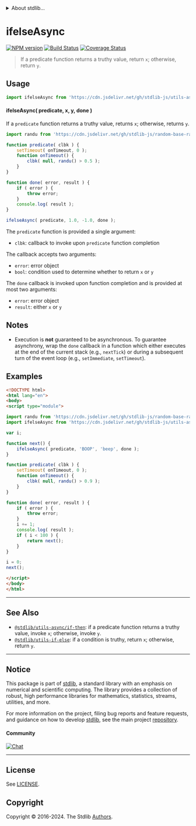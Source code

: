<!--

@license Apache-2.0

Copyright (c) 2018 The Stdlib Authors.

Licensed under the Apache License, Version 2.0 (the "License");
you may not use this file except in compliance with the License.
You may obtain a copy of the License at

   http://www.apache.org/licenses/LICENSE-2.0

Unless required by applicable law or agreed to in writing, software
distributed under the License is distributed on an "AS IS" BASIS,
WITHOUT WARRANTIES OR CONDITIONS OF ANY KIND, either express or implied.
See the License for the specific language governing permissions and
limitations under the License.

-->


<details>
  <summary>
    About stdlib...
  </summary>
  <p>We believe in a future in which the web is a preferred environment for numerical computation. To help realize this future, we've built stdlib. stdlib is a standard library, with an emphasis on numerical and scientific computation, written in JavaScript (and C) for execution in browsers and in Node.js.</p>
  <p>The library is fully decomposable, being architected in such a way that you can swap out and mix and match APIs and functionality to cater to your exact preferences and use cases.</p>
  <p>When you use stdlib, you can be absolutely certain that you are using the most thorough, rigorous, well-written, studied, documented, tested, measured, and high-quality code out there.</p>
  <p>To join us in bringing numerical computing to the web, get started by checking us out on <a href="https://github.com/stdlib-js/stdlib">GitHub</a>, and please consider <a href="https://opencollective.com/stdlib">financially supporting stdlib</a>. We greatly appreciate your continued support!</p>
</details>

# ifelseAsync

[![NPM version][npm-image]][npm-url] [![Build Status][test-image]][test-url] [![Coverage Status][coverage-image]][coverage-url] <!-- [![dependencies][dependencies-image]][dependencies-url] -->

> If a predicate function returns a truthy value, return `x`; otherwise, return `y`.

<!-- Section to include introductory text. Make sure to keep an empty line after the intro `section` element and another before the `/section` close. -->

<section class="intro">

</section>

<!-- /.intro -->

<!-- Package usage documentation. -->



<section class="usage">

## Usage

```javascript
import ifelseAsync from 'https://cdn.jsdelivr.net/gh/stdlib-js/utils-async-if-else@esm/index.mjs';
```

#### ifelseAsync( predicate, x, y, done )

If a `predicate` function returns a truthy value, returns `x`; otherwise, returns `y`.

```javascript
import randu from 'https://cdn.jsdelivr.net/gh/stdlib-js/random-base-randu@esm/index.mjs';

function predicate( clbk ) {
    setTimeout( onTimeout, 0 );
    function onTimeout() {
        clbk( null, randu() > 0.5 );
    }
}

function done( error, result ) {
    if ( error ) {
        throw error;
    }
    console.log( result );
}

ifelseAsync( predicate, 1.0, -1.0, done );
```

The `predicate` function is provided a single argument:

-   `clbk`: callback to invoke upon `predicate` function completion

The callback accepts two arguments:

-   `error`: error object
-   `bool`: condition used to determine whether to return `x` or `y`

The `done` callback is invoked upon function completion and is provided at most two arguments:

-   `error`: error object
-   `result`: either `x` or `y`

</section>

<!-- /.usage -->

<!-- Package usage notes. Make sure to keep an empty line after the `section` element and another before the `/section` close. -->

<section class="notes">

## Notes

-   Execution is **not** guaranteed to be asynchronous. To guarantee asynchrony, wrap the `done` callback in a function which either executes at the end of the current stack (e.g., `nextTick`) or during a subsequent turn of the event loop (e.g., `setImmediate`, `setTimeout`).

</section>

<!-- /.notes -->

<!-- Package usage examples. -->

<section class="examples">

## Examples

<!-- eslint-disable callback-return -->

<!-- eslint no-undef: "error" -->

```html
<!DOCTYPE html>
<html lang="en">
<body>
<script type="module">

import randu from 'https://cdn.jsdelivr.net/gh/stdlib-js/random-base-randu@esm/index.mjs';
import ifelseAsync from 'https://cdn.jsdelivr.net/gh/stdlib-js/utils-async-if-else@esm/index.mjs';

var i;

function next() {
    ifelseAsync( predicate, 'BOOP', 'beep', done );
}

function predicate( clbk ) {
    setTimeout( onTimeout, 0 );
    function onTimeout() {
        clbk( null, randu() > 0.9 );
    }
}

function done( error, result ) {
    if ( error ) {
        throw error;
    }
    i += 1;
    console.log( result );
    if ( i < 100 ) {
        return next();
    }
}

i = 0;
next();

</script>
</body>
</html>
```

</section>

<!-- /.examples -->

<!-- Section to include cited references. If references are included, add a horizontal rule *before* the section. Make sure to keep an empty line after the `section` element and another before the `/section` close. -->

<section class="references">

</section>

<!-- /.references -->

<!-- Section for related `stdlib` packages. Do not manually edit this section, as it is automatically populated. -->

<section class="related">

* * *

## See Also

-   <span class="package-name">[`@stdlib/utils-async/if-then`][@stdlib/utils/async/if-then]</span><span class="delimiter">: </span><span class="description">if a predicate function returns a truthy value, invoke `x`; otherwise, invoke `y`.</span>
-   <span class="package-name">[`@stdlib/utils-if-else`][@stdlib/utils/if-else]</span><span class="delimiter">: </span><span class="description">if a condition is truthy, return `x`; otherwise, return `y`.</span>

</section>

<!-- /.related -->

<!-- Section for all links. Make sure to keep an empty line after the `section` element and another before the `/section` close. -->


<section class="main-repo" >

* * *

## Notice

This package is part of [stdlib][stdlib], a standard library with an emphasis on numerical and scientific computing. The library provides a collection of robust, high performance libraries for mathematics, statistics, streams, utilities, and more.

For more information on the project, filing bug reports and feature requests, and guidance on how to develop [stdlib][stdlib], see the main project [repository][stdlib].

#### Community

[![Chat][chat-image]][chat-url]

---

## License

See [LICENSE][stdlib-license].


## Copyright

Copyright &copy; 2016-2024. The Stdlib [Authors][stdlib-authors].

</section>

<!-- /.stdlib -->

<!-- Section for all links. Make sure to keep an empty line after the `section` element and another before the `/section` close. -->

<section class="links">

[npm-image]: http://img.shields.io/npm/v/@stdlib/utils-async-if-else.svg
[npm-url]: https://npmjs.org/package/@stdlib/utils-async-if-else

[test-image]: https://github.com/stdlib-js/utils-async-if-else/actions/workflows/test.yml/badge.svg?branch=main
[test-url]: https://github.com/stdlib-js/utils-async-if-else/actions/workflows/test.yml?query=branch:main

[coverage-image]: https://img.shields.io/codecov/c/github/stdlib-js/utils-async-if-else/main.svg
[coverage-url]: https://codecov.io/github/stdlib-js/utils-async-if-else?branch=main

<!--

[dependencies-image]: https://img.shields.io/david/stdlib-js/utils-async-if-else.svg
[dependencies-url]: https://david-dm.org/stdlib-js/utils-async-if-else/main

-->

[chat-image]: https://img.shields.io/gitter/room/stdlib-js/stdlib.svg
[chat-url]: https://app.gitter.im/#/room/#stdlib-js_stdlib:gitter.im

[stdlib]: https://github.com/stdlib-js/stdlib

[stdlib-authors]: https://github.com/stdlib-js/stdlib/graphs/contributors

[umd]: https://github.com/umdjs/umd
[es-module]: https://developer.mozilla.org/en-US/docs/Web/JavaScript/Guide/Modules

[deno-url]: https://github.com/stdlib-js/utils-async-if-else/tree/deno
[deno-readme]: https://github.com/stdlib-js/utils-async-if-else/blob/deno/README.md
[umd-url]: https://github.com/stdlib-js/utils-async-if-else/tree/umd
[umd-readme]: https://github.com/stdlib-js/utils-async-if-else/blob/umd/README.md
[esm-url]: https://github.com/stdlib-js/utils-async-if-else/tree/esm
[esm-readme]: https://github.com/stdlib-js/utils-async-if-else/blob/esm/README.md
[branches-url]: https://github.com/stdlib-js/utils-async-if-else/blob/main/branches.md

[stdlib-license]: https://raw.githubusercontent.com/stdlib-js/utils-async-if-else/main/LICENSE

<!-- <related-links> -->

[@stdlib/utils/async/if-then]: https://github.com/stdlib-js/utils-async-if-then/tree/esm

[@stdlib/utils/if-else]: https://github.com/stdlib-js/utils-if-else/tree/esm

<!-- </related-links> -->

</section>

<!-- /.links -->
